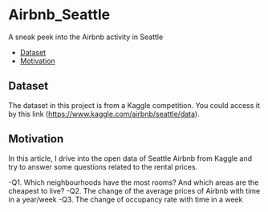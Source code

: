 # Airbnb_Seattle
A sneak peek into the Airbnb activity in Seattle


- [Dataset](#Dataset)
- [Motivation](#motivation)



## Dataset

The dataset in this project is from a Kaggle competition. You could access it by this link (https://www.kaggle.com/airbnb/seattle/data).

## Motivation

In this article, I drive into the open data of Seattle Airbnb from Kaggle and try to answer some questions related to the rental prices.

-Q1. Which neighbourhoods have the most rooms? And which areas are the cheapest to live?
-Q2. The change of the average prices of Airbnb with time in a year/week
-Q3. The change of occupancy rate with time in a week

